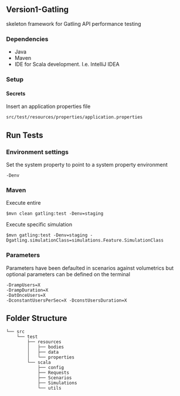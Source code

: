 ## Version1-Gatling
skeleton framework for Gatling API performance testing

### Dependencies

* Java
* Maven
* IDE for Scala development. I.e. IntelliJ IDEA


### Setup

#### Secrets

Insert an application properties file

    src/test/resources/properties/application.properties

## Run Tests

### Environment settings

Set the system property to point to a system property environment
        
    -Denv

### Maven

Execute entire

    $mvn clean gatling:test -Denv=staging


Execute specific simulation

    $mvn gatling:test -Denv=staging -Dgatling.simulationClass=simulations.Feature.SimulationClass

### Parameters

Parameters have been defaulted in scenarios against volumetrics but optional parameters can be defined on the terminal

    -DrampUsers=X
    -DrampDuration=X
    -DatOnceUsers=X 
    -DconstantUsersPerSec=X -DconstUsersDuration=X

## Folder Structure
```
└── src
    └── test
        ├── resources
        │   ├── bodies
        │   ├── data
        │   └── properties
        └── scala
            ├── config
            ├── Requests
            ├── Scenarios
            ├── Simulations
            └── utils
```
